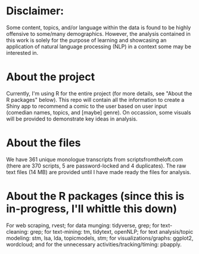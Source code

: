 # Disclaimer: 
Some content, topics, and/or language within the data is found to be highly offensive to some/many demographics. However, the analysis contained in this work is solely for the purpose of learning and showcasing an application of natural language processing (NLP) in a context some may be interested in. 

# About the project
Currently, I'm using R for the entire project (for more details, see "About the R packages" below). This repo will contain all the information to create a Shiny app to recommend a comic to the user based on user input (comedian names, topics, and [maybe] genre). On occassion, some visuals will be provided to demonstrate key ideas in analysis. 

# About the files
We have 361 unique monologue transcripts from scriptsfromtheloft.com (there are 370 scripts, 5 are password-locked and 4 duplicates). The raw text files (14 MB) are provided until I have made ready the files for analysis.

# About the R packages (since this is in-progress, I'll whittle this down)
For web scraping, rvest; for data munging: tidyverse, grep; for text-cleaning: grep; for text-mining: tm, tidytext, openNLP; for text analysis/topic modeling: stm, lsa, lda, topicmodels, stm; for visualizations/graphs: ggplot2, wordcloud; and for the unnecessary activities/tracking/timing: pbapply.

